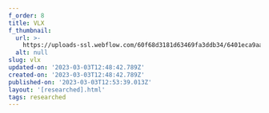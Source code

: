 ```yaml
---
f_order: 8
title: VLX
f_thumbnail:
  url: >-
    https://uploads-ssl.webflow.com/60f68d3181d63469fa3ddb34/6401eca9aa6ab9f3d52a3b80_icon-vlx.svg
  alt: null
slug: vlx
updated-on: '2023-03-03T12:48:42.789Z'
created-on: '2023-03-03T12:48:42.789Z'
published-on: '2023-03-03T12:53:39.013Z'
layout: '[researched].html'
tags: researched
---
```




